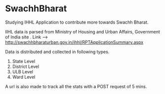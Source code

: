 # SwachhBharat
Studying IHHL Application to contribute more towards Swachh Bharat.

IIHL data is parsed from Ministry of Housing and Urban Affairs, Government of India site . 
Link --> http://swachhbharaturban.gov.in/ihhl/RPTApplicationSummary.aspx

Data is distributed and collected in following types.
1) State Level
2) District Level
3) ULB Level
4) Ward Level

A url is also made to track all the stats with a POST request of 5 mins.

